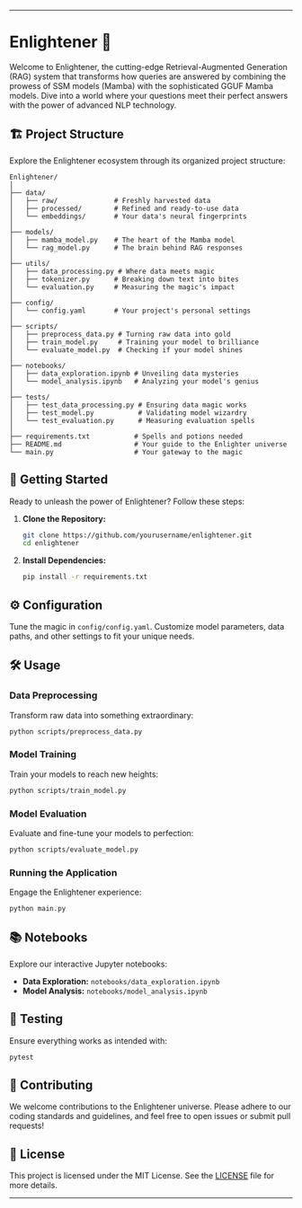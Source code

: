  
---

# Enlightener 🌟


Welcome to Enlightener, the cutting-edge Retrieval-Augmented Generation (RAG) system that transforms how queries are answered by combining the prowess of SSM models (Mamba) with the sophisticated GGUF Mamba models. Dive into a world where your questions meet their perfect answers with the power of advanced NLP technology.

## 🏗️ Project Structure

Explore the Enlightener ecosystem through its organized project structure:

```
Enlightener/
│
├── data/
│   ├── raw/              # Freshly harvested data
│   ├── processed/        # Refined and ready-to-use data
│   └── embeddings/       # Your data's neural fingerprints
│
├── models/
│   ├── mamba_model.py    # The heart of the Mamba model
│   └── rag_model.py      # The brain behind RAG responses
│
├── utils/
│   ├── data_processing.py # Where data meets magic
│   ├── tokenizer.py      # Breaking down text into bites
│   └── evaluation.py     # Measuring the magic's impact
│
├── config/
│   └── config.yaml       # Your project's personal settings
│
├── scripts/
│   ├── preprocess_data.py # Turning raw data into gold
│   ├── train_model.py     # Training your model to brilliance
│   └── evaluate_model.py  # Checking if your model shines
│
├── notebooks/
│   ├── data_exploration.ipynb # Unveiling data mysteries
│   └── model_analysis.ipynb   # Analyzing your model's genius
│
├── tests/
│   ├── test_data_processing.py # Ensuring data magic works
│   ├── test_model.py           # Validating model wizardry
│   └── test_evaluation.py      # Measuring evaluation spells
│
├── requirements.txt           # Spells and potions needed
├── README.md                  # Your guide to the Enlighter universe
└── main.py                    # Your gateway to the magic
```

## 🚀 Getting Started

Ready to unleash the power of Enlightener? Follow these steps:

1. **Clone the Repository:**
    ```bash
    git clone https://github.com/yourusername/enlightener.git
    cd enlightener
    ```

2. **Install Dependencies:**
    ```bash
    pip install -r requirements.txt
    ```

## ⚙️ Configuration

Tune the magic in `config/config.yaml`. Customize model parameters, data paths, and other settings to fit your unique needs.

## 🛠️ Usage

### Data Preprocessing

Transform raw data into something extraordinary:
```bash
python scripts/preprocess_data.py
```

### Model Training

Train your models to reach new heights:
```bash
python scripts/train_model.py
```

### Model Evaluation

Evaluate and fine-tune your models to perfection:
```bash
python scripts/evaluate_model.py
```

### Running the Application

Engage the Enlightener experience:
```bash
python main.py
```

## 📚 Notebooks

Explore our interactive Jupyter notebooks:
- **Data Exploration:** `notebooks/data_exploration.ipynb`
- **Model Analysis:** `notebooks/model_analysis.ipynb`

## 🧪 Testing

Ensure everything works as intended with:
```bash
pytest
```

## 🤝 Contributing

We welcome contributions to the Enlightener universe. Please adhere to our coding standards and guidelines, and feel free to open issues or submit pull requests!

## 📜 License

This project is licensed under the MIT License. See the [LICENSE](LICENSE) file for more details.

---
 
